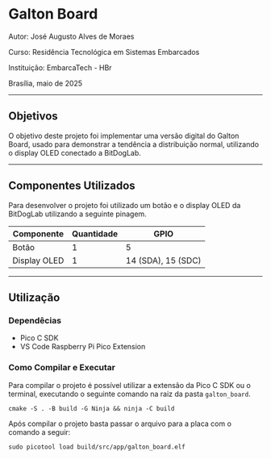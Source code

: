 # Galton Board

Autor: José Augusto Alves de Moraes

Curso: Residência Tecnológica em Sistemas Embarcados

Instituição: EmbarcaTech - HBr

Brasília, maio de 2025

---

## Objetivos

O objetivo deste projeto foi implementar uma versão digital do Galton Board, usado para demonstrar a tendência a distribuição normal, utilizando o display OLED conectado a BitDogLab.

---

## Componentes Utilizados

Para desenvolver o projeto foi utilizado um botão e o display OLED da BitDogLab utilizando a seguinte pinagem.

| Componente         | Quantidade | GPIO               |
| ------------------ | ---------- | -------------------|
| Botão              | 1          | 5                  |
| Display OLED       | 1          | 14 (SDA), 15 (SDC) |

---

## Utilização

### Dependêcias

- Pico C SDK
- VS Code Raspberry Pi Pico Extension

### Como Compilar e Executar

Para compilar o projeto é possível utilizar a extensão da Pico C SDK ou o terminal, executando o seguinte comando na raiz da pasta `galton_board`.

`cmake -S . -B build -G Ninja && ninja -C build`

Após compilar o projeto basta passar o arquivo para a placa com o comando a seguir:

`sudo picotool load build/src/app/galton_board.elf`
